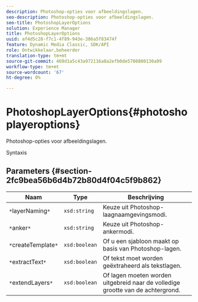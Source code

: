 ```yaml
---
description: Photoshop-opties voor afbeeldingslagen.
seo-description: Photoshop-opties voor afbeeldingslagen.
seo-title: PhotoshopLayerOptions
solution: Experience Manager
title: PhotoshopLayerOptions
uuid: af4d5c28-f7c1-4f89-943e-386a5f83474f
feature: Dynamic Media Classic, SDK/API
role: Ontwikkelaar,beheerder
translation-type: tm+mt
source-git-commit: 469d1a5c43a972116a8a2efb0de5708800130a99
workflow-type: tm+mt
source-wordcount: '67'
ht-degree: 0%

---
```



# PhotoshopLayerOptions{#photoshoplayeroptions}

Photoshop-opties voor afbeeldingslagen.

Syntaxis

## Parameters {#section-2fc9bea56b6d4b72b80d4f04c5f9b862}

| Naam | Type | Beschrijving |
|---|---|---|
| `*`layerNaming`*` | `xsd:string` | Keuze uit Photoshop-laagnaamgevingsmodi. |
| `*`anker`*` | `xsd:string` | Keuze uit Photoshop-ankermodi. |
| `*`createTemplate`*` | `xsd:boolean` | Of u een sjabloon maakt op basis van Photoshop-lagen. |
| `*`extractText`*` | `xsd:boolean` | Of tekst moet worden geëxtraheerd als tekstlagen. |
| `*`extendLayers`*` | `xsd:boolean` | Of lagen moeten worden uitgebreid naar de volledige grootte van de achtergrond. |

